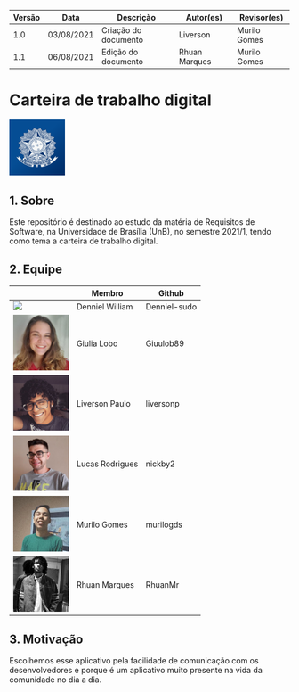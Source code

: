 | Versão | Data       | Descriçào            | Autor(es)     | Revisor(es)  |
| ------ | ---------- | -------------------- | ------------- | ------------ |
| 1.0    | 03/08/2021 | Criação do documento | Liverson      | Murilo Gomes |
| 1.1    | 06/08/2021 | Edição do documento  | Rhuan Marques | Murilo Gomes |

# Carteira de trabalho digital

<img src="https://github.com/Requisitos-de-Software/2021.1-CarteiradeTrabalhoDigital/blob/main/docs/assets/logo.png" width="100">

## 1. Sobre

Este repositório é destinado ao estudo da matéria de Requisitos de Software, na Universidade de Brasília (UnB), no semestre 2021/1, tendo como tema a carteira de trabalho digital.

## 2. Equipe

|                                                   | Membro      | Github       |
|---------------------------------------------------|------------------|--------------|
| <img src="https://github.com/Requisitos-de-Software/2021.1-CarteiradeTrabalhoDigital/blob/main/docs/assets/denel.jpg" width="100"> | Denniel William  | Denniel-sudo |
| <img src="https://github.com/Requisitos-de-Software/2021.1-CarteiradeTrabalhoDigital/blob/main/docs/assets/giu.jpeg" width="100">    | Giulia Lobo      | Giuulob89    |
| <img src="https://github.com/Requisitos-de-Software/2021.1-CarteiradeTrabalhoDigital/blob/main/docs/assets/liverson.png" width="100">| Liverson Paulo   | liversonp    |
| <img src="https://github.com/Requisitos-de-Software/2021.1-CarteiradeTrabalhoDigital/blob/main/docs/assets/lucas.jpg" width="100">   | Lucas Rodrigues  | nickby2      |
| <img src="https://github.com/Requisitos-de-Software/2021.1-CarteiradeTrabalhoDigital/blob/main/docs/assets/murizada.jpg" width="100">| Murilo Gomes     | murilogds    |
| <img src="https://github.com/Requisitos-de-Software/2021.1-CarteiradeTrabalhoDigital/blob/main/docs/assets/rhuan.jpg" width="100">   | Rhuan Marques    | RhuanMr      |

## 3. Motivação

Escolhemos esse aplicativo pela facilidade de comunicação com os desenvolvedores e porque é um aplicativo muito presente na vida da comunidade no dia a dia.
